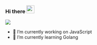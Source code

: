 ### Hi there <img src="https://media.giphy.com/media/hvRJCLFzcasrR4ia7z/giphy.gif" width="25px">

![](https://visitor-badge.glitch.me/badge?page_id=mir-nawaz.mir-nawaz)


- 🔭 I’m currently working on JavaScript
- 🌱 I’m currently learning Golang

 

